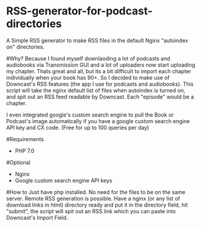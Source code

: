 # RSS-generator-for-podcast-directories
A Simple RSS generator to make RSS files in the default Nginx "autoindex on" directories.

#Why?
Because I found myself downlaoding a lot of podcasts and audiobooks via Transmission GUI and a lot of uploaders now start uploading my chapter. Thats great and all, but its a bit difficult to import each chapter individually when your book has 90+. So I decided to make use of Downcast's RSS features (the app I use for podcasts and audiobooks). This script will take the nginx default list of files when autoindex is turned on, and spit out an RSS feed readable by Downcast. Each "episode" would be a chapter.

I even integrated google's custom search engine to pull the Book or Podcast's image automatically if you have a google custom search engine API key and CX code. (Free for up to 100 queries per day)

#Requirements
* PHP 7.0

#Optional
* Nginx
* Google custom search engine API keys 

#How to
Just have php installed. No need for the files to be on the same server. Remote RSS generation is possible.
Have a nginx (or any list of download links in html) directory ready and put it in the directory field, hit "submit", the script will spit out an RSS link which you can paste into Downcast's Import Field.
